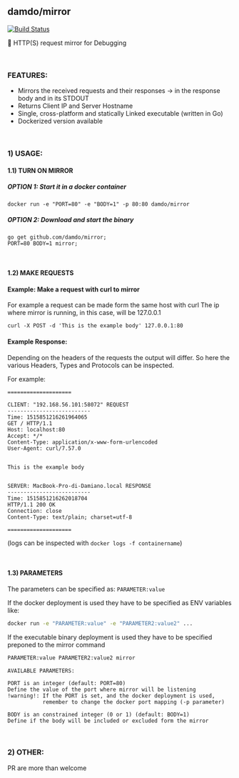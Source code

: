 ## damdo/mirror

[![Build Status](https://travis-ci.org/damdo/mirror.svg?branch=master)](https://travis-ci.org/damdo/mirror)

:microscope: HTTP(S) request mirror for Debugging

<br>

### FEATURES:
- Mirrors the received requests and their responses -> in the response body and in its STDOUT
- Returns Client IP and Server Hostname
- Single, cross-platform and statically Linked executable (written in Go)
- Dockerized version available

<br>

### 1) USAGE: 
#### 1.1) TURN ON MIRROR
##### OPTION 1: Start it in a docker container
```
docker run -e "PORT=80" -e "BODY=1" -p 80:80 damdo/mirror
```

##### OPTION 2: Download and start the binary
```
go get github.com/damdo/mirror;
PORT=80 BODY=1 mirror;
```

<br>

#### 1.2) MAKE REQUESTS
#### Example: Make a request with curl to mirror
For example a request can be made form the same host with curl
The ip where mirror is running, in this case, will be 127.0.0.1
```
curl -X POST -d 'This is the example body' 127.0.0.1:80
```


#### Example Response:
Depending on the headers of the requests the output will differ.
So here the various Headers, Types and Protocols can be inspected.

For example:
```
====================

CLIENT: "192.168.56.101:58072" REQUEST
--------------------------
Time: 1515851216261964065
GET / HTTP/1.1
Host: localhost:80
Accept: */*
Content-Type: application/x-www-form-urlencoded
User-Agent: curl/7.57.0


This is the example body


SERVER: MacBook-Pro-di-Damiano.local RESPONSE
--------------------------
Time: 1515851216262018704
HTTP/1.1 200 OK
Connection: close
Content-Type: text/plain; charset=utf-8

====================
```
(logs can be inspected with `docker logs -f containername`)

<br>

#### 1.3) PARAMETERS

The parameters can be specified as: `PARAMETER:value`

If the docker deployment is used they have to be specified as ENV variables 
like:
```sh
docker run -e "PARAMETER:value" -e "PARAMETER2:value2" ...
```
If the executable binary deployment is used they have to be specified preponed to the mirror command 
```sh
PARAMETER:value PARAMETER2:value2 mirror
```

```
AVAILABLE PARAMETERS:

PORT is an integer (default: PORT=80)
Define the value of the port where mirror will be listening
!warning!: If the PORT is set, and the docker deployment is used,
       	   remember to change the docker port mapping (-p parameter)

BODY is an constrained integer (0 or 1) (default: BODY=1)
Define if the body will be included or excluded form the mirror
```

<br>

### 2) OTHER:
PR are more than welcome
